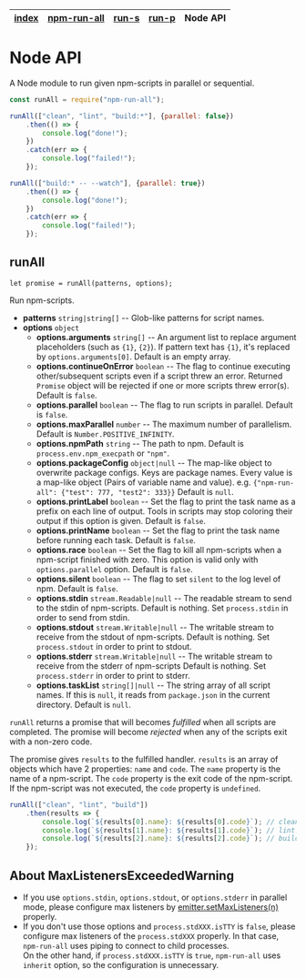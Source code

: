 | [index](../README.md) | [npm-run-all](npm-run-all.md) | [run-s](run-s.md) | [run-p](run-p.md) | Node API |
|-----------------------|-------------------------------|-------------------|-------------------|----------|

# Node API

A Node module to run given npm-scripts in parallel or sequential.

```js
const runAll = require("npm-run-all");

runAll(["clean", "lint", "build:*"], {parallel: false})
    .then(() => {
        console.log("done!");
    })
    .catch(err => {
        console.log("failed!");
    });

runAll(["build:* -- --watch"], {parallel: true})
    .then(() => {
        console.log("done!");
    })
    .catch(err => {
        console.log("failed!");
    });
```

## runAll

```
let promise = runAll(patterns, options);
```

Run npm-scripts.

- **patterns** `string|string[]` -- Glob-like patterns for script names.
- **options** `object`
  - **options.arguments** `string[]` --
    An argument list to replace argument placeholders (such as `{1}`, `{2}`). If pattern text has `{1}`, it's replaced by `options.arguments[0]`.
    Default is an empty array.
  - **options.continueOnError** `boolean` --
    The flag to continue executing other/subsequent scripts even if a script threw an error.
    Returned `Promise` object will be rejected if one or more scripts threw error(s).
    Default is `false`.
  - **options.parallel** `boolean` --
    The flag to run scripts in parallel.
    Default is `false`.
  - **options.maxParallel** `number` --
    The maximum number of parallelism.
    Default is `Number.POSITIVE_INFINITY`.
  - **options.npmPath** `string` --
    The path to npm.
    Default is `process.env.npm_execpath` or `"npm"`.
  - **options.packageConfig** `object|null` --
    The map-like object to overwrite package configs.
    Keys are package names.
    Every value is a map-like object (Pairs of variable name and value).
    e.g. `{"npm-run-all": {"test": 777, "test2": 333}}`
    Default is `null`.
  - **options.printLabel** `boolean` --
    Set the flag to print the task name as a prefix on each line of output.
    Tools in scripts may stop coloring their output if this option is given.
    Default is `false`.
  - **options.printName** `boolean` --
    Set the flag to print the task name before running each task.
    Default is `false`.
  - **options.race** `boolean` --
    Set the flag to kill all npm-scripts when a npm-script finished with zero.
    This option is valid only with `options.parallel` option.
    Default is `false`.
  - **options.silent** `boolean` --
    The flag to set `silent` to the log level of npm.
    Default is `false`.
  - **options.stdin** `stream.Readable|null` --
    The readable stream to send to the stdin of npm-scripts.
    Default is nothing.
    Set `process.stdin` in order to send from stdin.
  - **options.stdout** `stream.Writable|null` --
    The writable stream to receive from the stdout of npm-scripts.
    Default is nothing.
    Set `process.stdout` in order to print to stdout.
  - **options.stderr** `stream.Writable|null` --
    The writable stream to receive from the stderr of npm-scripts
    Default is nothing.
    Set `process.stderr` in order to print to stderr.
  - **options.taskList** `string[]|null` --
    The string array of all script names.
    If this is `null`, it reads from `package.json` in the current directory.
    Default is `null`.

`runAll` returns a promise that will becomes *fulfilled* when all scripts are completed.
The promise will become *rejected* when any of the scripts exit with a non-zero code.

The promise gives `results` to the fulfilled handler.
`results` is an array of objects which have 2 properties: `name` and `code`.
The `name` property is the name of a npm-script.
The `code` property is the exit code of the npm-script. If the npm-script was not executed, the `code` property is `undefined`.

```js
runAll(["clean", "lint", "build"])
    .then(results => {
        console.log(`${results[0].name}: ${results[0].code}`); // clean: 0
        console.log(`${results[1].name}: ${results[1].code}`); // lint: 0
        console.log(`${results[2].name}: ${results[2].code}`); // build: 0
    });
```

## About MaxListenersExceededWarning

- If you use `options.stdin`, `options.stdout`, or `options.stderr` in parallel mode, please configure max listeners by [emitter.setMaxListeners(n)](https://nodejs.org/api/events.html#events_emitter_setmaxlisteners_n) properly.
- If you don't use those options and `process.stdXXX.isTTY` is `false`, please configure max listeners of the `process.stdXXX` properly. In that case, `npm-run-all` uses piping to connect to child processes.<br>
  On the other hand, if `process.stdXXX.isTTY` is `true`, `npm-run-all` uses `inherit` option, so the configuration is unnecessary.
